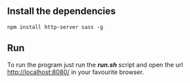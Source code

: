 ## Install the dependencies

` npm install http-server sass -g `

## Run

To run the program just run the **_run.sh_** script and open the url <http://localhost:8080/> in your favourite browser.

